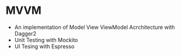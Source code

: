# MVVM
 - An implementation of Model View ViewModel Acrchitecture with Dagger2
 - Unit Testing with Mockito
 - UI Tesing with Espresso
